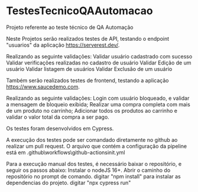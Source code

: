 # TestesTecnicoQAAutomacao
Projeto referente ao teste técnico de QA Automação

Neste Projetos serão realizados testes de API, testando o endpoint "usuarios" da aplicação https://serverest.dev/.

Realizando as seguinte validações: 
    Validar usuário cadastrado com sucesso
    Validar verificações realizadas no cadastro de usuário
    Validar Edição de um usuário
    Validar listagem de usuários
    Validar Exclusão de um usuário

Também serão realizados testes de frontend, testando a aplicação https://www.saucedemo.com.

Realizando as seguinte validações:
    Login com usuário bloqueado, e validar a mensagem de bloqueio exibida;
    Realizar uma compra completa com mais de um produto no carrinho;
    Adicionar todos os produtos ao carrinho e validar o valor total da compra a ser pago.

Os testes foram desenvolvidos em Cypress.

A execução dos testes pode ser comandado diretamente no github ao realizar um pull request.
O arquivo que contém a configuração da pipeline está em .github\workflows\github-actionsinit.yml

Para a execução manual dos testes, é necessário baixar o repositório, e seguir os passos abaixo:
    Instalar o nodeJS 16+.
    Abrir o caminho do repositório no prompt de comando.
    digitar "npm install" para instalar as dependencias do projeto.
    digitar "npx cypress run"